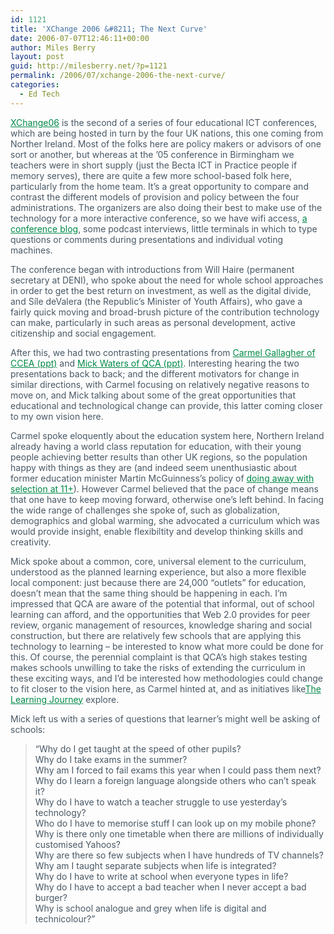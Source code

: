 ```yaml
---
id: 1121
title: 'XChange 2006 &#8211; The Next Curve'
date: 2006-07-07T12:46:11+00:00
author: Miles Berry
layout: post
guid: http://milesberry.net/?p=1121
permalink: /2006/07/xchange-2006-the-next-curve/
categories:
  - Ed Tech
---
```

<p style="color: #495865;">
  <a style="color: #008947;" href="http://web.archive.org/web/20060612213500/http://becta.org.uk/xchange2006/index.cfm">XChange06</a> is the second of a series of four educational ICT conferences, which are being hosted in turn by the four UK nations, this one coming from Norther Ireland. Most of the folks here are policy makers or advisors of one sort or another, but whereas at the &#8217;05 conference in Birmingham we teachers were in short supply (just the Becta ICT in Practice people if memory serves), there are quite a few more school-based folk here, particularly from the home team. It&#8217;s a great opportunity to compare and contrast the different models of provision and policy between the four administrations. The organizers are also doing their best to make use of the technology for a more interactive conference, so we have wifi access, <a style="color: #008947;" href="http://web.archive.org/web/20060612213500/http://xchangeblogs.com/communities/xchange2006/default.aspx">a conference blog</a>, some podcast interviews, little terminals in which to type questions or comments during presentations and individual voting machines.
</p>

<p style="color: #495865;">
  The conference began with introductions from Will Haire (permanent secretary at DENI), who spoke about the need for whole school approaches in order to get the best return on investment, as well as the digital divide, and Síle deValera (the Republic&#8217;s Minister of Youth Affairs), who gave a fairly quick moving and broad-brush picture of the contribution technology can make, particularly in such areas as personal development, active citizenship and social engagement.
</p>

<p style="color: #495865;">
  After this, we had two contrasting presentations from <a style="color: #008947;" href="http://web.archive.org/web/20060612213500/http://becta.org.uk/xchange2006/Carmel_Gallagher_wednesday_presentation.ppt">Carmel Gallagher of CCEA (ppt)</a> and <a style="color: #008947;" href="http://web.archive.org/web/20060612213500/http://xchangeblogs.com/presentations/mickwaterswed.ppt">Mick Waters of QCA (ppt)</a>. Interesting hearing the two presentations back to back; and the different motivators for change in similar directions, with Carmel focusing on relatively negative reasons to move on, and Mick talking about some of the great opportunities that educational and technological change can provide, this latter coming closer to my own vision here.
</p>

<p style="color: #495865;">
  Carmel spoke eloquently about the education system here, Northern Ireland already having a world class reputation for education, with their young people achieving better results than other UK regions, so the population happy with things as they are (and indeed seem unenthusiastic about former education minister Martin McGuinness&#8217;s policy of <a style="color: #008947;" href="http://web.archive.org/web/20060612213500/http://www.deni.gov.uk/index/22-postprimaryarrangements-new-arrangements_pg.htm">doing away with selection at 11+</a>). However Carmel believed that the pace of change means that one have to keep moving forward, otherwise one&#8217;s left behind. In facing the wide range of challenges she spoke of, such as globalization, demographics and global warming, she advocated a curriculum which was would provide insight, enable flexibiltity and develop thinking skills and creativity.
</p>

<p style="color: #495865;">
  Mick spoke about a common, core, universal element to the curriculum, understood as the planned learning experience, but also a more flexible local component: just because there are 24,000 &#8220;outlets&#8221; for education, doesn&#8217;t mean that the same thing should be happening in each. I&#8217;m impressed that QCA are aware of the potential that informal, out of school learning can afford, and the opportunities that Web 2.0 provides for peer review, organic management of resources, knowledge sharing and social construction, but there are relatively few schools that are applying this technology to learning &#8211; be interested to know what more could be done for this. Of course, the perennial complaint is that QCA&#8217;s high stakes testing makes schools unwilling to take the risks of extending the curriculum in these exciting ways, and I&#8217;d be interested how methodologies could change to fit closer to the vision here, as Carmel hinted at, and as initiatives like<a style="color: #008947;" href="http://web.archive.org/web/20060612213500/http://www.futurelab.org.uk/showcase/learning_journey/learning.htm">The Learning Journey</a> explore.
</p>

<p style="color: #495865;">
  Mick left us with a series of questions that learner&#8217;s might well be asking of schools:
</p>

<blockquote style="color: #495865;">
  <p>
    &#8220;Why do I get taught at the speed of other pupils?<br /> Why do I take exams in the summer?<br /> Why am I forced to fail exams this year when I could pass them next?<br /> Why do I learn a foreign language alongside others who can&#8217;t speak it?<br /> Why do I have to watch a teacher struggle to use yesterday&#8217;s technology?<br /> Who do I have to memorise stuff I can look up on my mobile phone?<br /> Why is there only one timetable when there are millions of individually customised Yahoos?<br /> Why are there so few subjects when I have hundreds of TV channels?<br /> Why am I taught separate subjects when life is integrated?<br /> Why do I have to write at school when everyone types in life?<br /> Why do I have to accept a bad teacher when I never accept a bad burger?<br /> Why is school analogue and grey when life is digital and technicolour?&#8221;
  </p>
</blockquote>